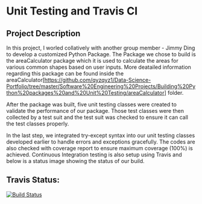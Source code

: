 # Unit Testing and Travis CI

## Project Description
In this project, I worled collatively with another group member - Jimmy Ding to develop a customized Python Package. The Package we chose to build is the areaCalculator package which it is used to calculate the areas for various common shapes based on user inputs. More deatailed information regarding this package can be found inside the areaCalculator[https://github.com/qyzqyz1/Data-Science-Portfolio/tree/master/Software%20Engineering%20Projects/Building%20Python%20packages%20and%20Unit%20Testing/areaCalculator] folder.

After the package was built, five unit testing classes were created to validate the performance of our package. Those test classes were then collected by a test suit and the test suit was checked to ensure it can call the test classes properly.

In the last step, we integrated try-except syntax into our unit testing classes developed earlier to handle errors and exceptions gracefully. The codes are also checked with coverage report to ensure maximum coverage (100%) is achieved. Continuous Integration testing is also setup using Travis and below is a status image showing the status of our build.

## Travis Status:
[![Build Status](https://travis-ci.org/qyzqyz1/DATA-533-lab-4-Tom-Jimmy-.svg?branch=jimmy)](https://travis-ci.org/qyzqyz1/DATA-533-lab-4-Tom-Jimmy-)


